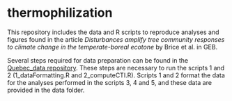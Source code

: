 # thermophilization


This repository includes the data and R scripts to reproduce analyses and figures found in the article *Disturbances amplify tree community responses to climate change in the temperate-boreal ecotone* by Brice et al. in GEB.

Several steps required for data preparation can be found in the [Quebec_data repository](https://github.com/mhBrice/Quebec_data). These steps are necessary to run the scripts 1 and 2 (1_dataFormatting.R and 2_computeCTI.R). Scripts 1 and 2 format the data for the analyses performed in the scripts 3, 4 and 5, and these data are provided in the data folder.
